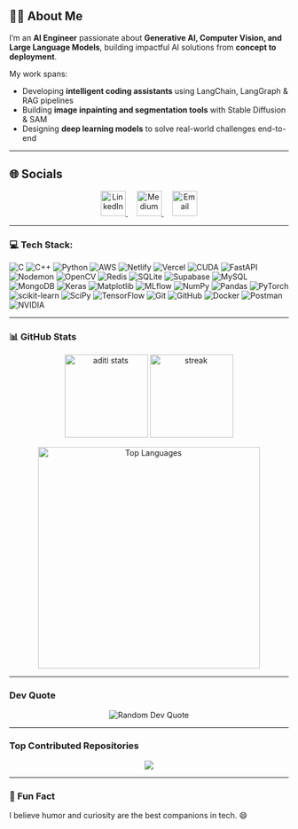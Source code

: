 ## 👩‍💻 About Me  
I’m an **AI Engineer** passionate about **Generative AI, Computer Vision, and Large Language Models**, building impactful AI solutions from **concept to deployment**.  

My work spans:
-  Developing **intelligent coding assistants** using LangChain, LangGraph & RAG pipelines  
-  Building **image inpainting and segmentation tools** with Stable Diffusion & SAM  
-  Designing **deep learning models** to solve real-world challenges end-to-end  

---

## 🌐 Socials
<p align="center">
  <a href="https://www.linkedin.com/in/aditisharma2307" target="_blank">
    <img src="https://cdn.jsdelivr.net/gh/devicons/devicon/icons/linkedin/linkedin-original.svg" alt="LinkedIn" height="45" width="45" />
  </a>
  &nbsp;&nbsp;&nbsp;
  <a href="https://medium.com/@aditisharma232014" target="_blank">
    <img src="https://cdn.jsdelivr.net/gh/devicons/devicon/icons/markdown/markdown-original.svg" alt="Medium" height="45" width="45" />
  </a>
  &nbsp;&nbsp;&nbsp;
  <a href="mailto:aditish2307@gmail.com" target="_blank">
    <img src="https://cdn.jsdelivr.net/gh/devicons/devicon/icons/google/google-original.svg" alt="Email" height="45" width="45" />
  </a>
</p>

---

### 💻 Tech Stack:

![C](https://img.shields.io/badge/C-00599C?style=for-the-badge&logo=c&logoColor=white)
![C++](https://img.shields.io/badge/C++-00599C?style=for-the-badge&logo=cplusplus&logoColor=white)
![Python](https://img.shields.io/badge/Python-3776AB?style=for-the-badge&logo=python&logoColor=white)
![AWS](https://img.shields.io/badge/AWS-232F3E?style=for-the-badge&logo=amazon-aws&logoColor=FF9900)
![Netlify](https://img.shields.io/badge/Netlify-00C7B7?style=for-the-badge&logo=netlify&logoColor=white)
![Vercel](https://img.shields.io/badge/Vercel-000000?style=for-the-badge&logo=vercel&logoColor=white)
![CUDA](https://img.shields.io/badge/CUDA-76B900?style=for-the-badge&logo=nvidia&logoColor=white)
![FastAPI](https://img.shields.io/badge/FastAPI-009688?style=for-the-badge&logo=fastapi&logoColor=white)
![Nodemon](https://img.shields.io/badge/Nodemon-76D04B?style=for-the-badge&logo=nodemon&logoColor=white)
![OpenCV](https://img.shields.io/badge/OpenCV-27338E?style=for-the-badge&logo=opencv&logoColor=white)
![Redis](https://img.shields.io/badge/Redis-DC382D?style=for-the-badge&logo=redis&logoColor=white)
![SQLite](https://img.shields.io/badge/SQLite-07405E?style=for-the-badge&logo=sqlite&logoColor=white)
![Supabase](https://img.shields.io/badge/Supabase-3ECF8E?style=for-the-badge&logo=supabase&logoColor=white)
![MySQL](https://img.shields.io/badge/MySQL-4479A1?style=for-the-badge&logo=mysql&logoColor=white)
![MongoDB](https://img.shields.io/badge/MongoDB-47A248?style=for-the-badge&logo=mongodb&logoColor=white)
![Keras](https://img.shields.io/badge/Keras-D00000?style=for-the-badge&logo=keras&logoColor=white)
![Matplotlib](https://img.shields.io/badge/Matplotlib-11557C?style=for-the-badge&logo=matplotlib&logoColor=white)
![MLflow](https://img.shields.io/badge/MLflow-0194E2?style=for-the-badge&logo=mlflow&logoColor=white)
![NumPy](https://img.shields.io/badge/NumPy-013243?style=for-the-badge&logo=numpy&logoColor=white)
![Pandas](https://img.shields.io/badge/Pandas-150458?style=for-the-badge&logo=pandas&logoColor=white)
![PyTorch](https://img.shields.io/badge/PyTorch-EE4C2C?style=for-the-badge&logo=pytorch&logoColor=white)
![scikit-learn](https://img.shields.io/badge/scikit--learn-F7931E?style=for-the-badge&logo=scikit-learn&logoColor=white)
![SciPy](https://img.shields.io/badge/SciPy-8CAAE6?style=for-the-badge&logo=scipy&logoColor=white)
![TensorFlow](https://img.shields.io/badge/TensorFlow-FF6F00?style=for-the-badge&logo=tensorflow&logoColor=white)
![Git](https://img.shields.io/badge/Git-F05032?style=for-the-badge&logo=git&logoColor=white)
![GitHub](https://img.shields.io/badge/GitHub-181717?style=for-the-badge&logo=github&logoColor=white)
![Docker](https://img.shields.io/badge/Docker-2496ED?style=for-the-badge&logo=docker&logoColor=white)
![Postman](https://img.shields.io/badge/Postman-FF6C37?style=for-the-badge&logo=postman&logoColor=white)
![NVIDIA](https://img.shields.io/badge/NVIDIA-76B900?style=for-the-badge&logo=nvidia&logoColor=white)


---

### 📊 GitHub Stats  
<p align="center">
  <img src="https://github-readme-stats.vercel.app/api?username=aditi931&show_icons=true&theme=radical" alt="aditi stats" height="150"/>
  <img src="https://github-readme-streak-stats.herokuapp.com/?user=aditi931&theme=radical" alt="streak" height="150"/>
</p>



<p align="center">
  <img src="https://github-readme-stats.vercel.app/api/top-langs/?username=aditi931&theme=radical&hide_border=false&layout=compact" alt="Top Languages" width="400"/>
</p>

---


### Dev Quote  
<p align="center">
  <img src="https://quotes-github-readme.vercel.app/api?type=horizontal&theme=radical" alt="Random Dev Quote"/>
</p>

---

### Top Contributed Repositories  
<p align="center">
  <img src="https://github-contributor-stats.vercel.app/api?username=aditi931&limit=5&theme=radical&combine_all_yearly_contributions=true" />
</p>

---

### 💬 Fun Fact  
I believe humor and curiosity are the best companions in tech. 😄  

